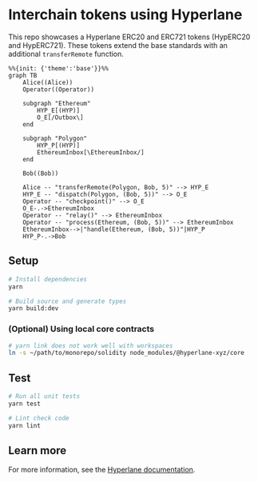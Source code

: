 # Interchain tokens using Hyperlane

This repo showcases a Hyperlane ERC20 and ERC721 tokens (HypERC20 and HypERC721). These tokens extend the base standards with an additional `transferRemote` function.

```mermaid
%%{init: {'theme':'base'}}%%
graph TB
    Alice((Alice))
    Operator((Operator))

    subgraph "Ethereum"
        HYP_E[(HYP)]
        O_E[/Outbox\]
    end

    subgraph "Polygon"
        HYP_P[(HYP)]
        EthereumInbox[\EthereumInbox/]
    end

    Bob((Bob))

    Alice -- "transferRemote(Polygon, Bob, 5)" --> HYP_E
    HYP_E -- "dispatch(Polygon, (Bob, 5))" --> O_E
    Operator -- "checkpoint()" --> O_E
    O_E-.->EthereumInbox
    Operator -- "relay()" --> EthereumInbox
    Operator -- "process(Ethereum, (Bob, 5))" --> EthereumInbox
    EthereumInbox-->|"handle(Ethereum, (Bob, 5))"|HYP_P
    HYP_P-.->Bob
```

## Setup

```sh
# Install dependencies
yarn

# Build source and generate types
yarn build:dev
```

### (Optional) Using local core contracts

```sh
# yarn link does not work well with workspaces
ln -s ~/path/to/monorepo/solidity node_modules/@hyperlane-xyz/core
```

## Test

```sh
# Run all unit tests
yarn test

# Lint check code
yarn lint
```

## Learn more

For more information, see the [Hyperlane documentation](https://docs.hyperlane.xyz/docs/developers/getting-started).
